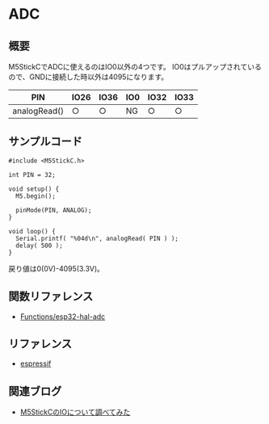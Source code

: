 # ADC

## 概要

M5StickCでADCに使えるのはIO0以外の4つです。
IO0はプルアップされているので、GNDに接続した時以外は4095になります。

| PIN            | IO26 | IO36 | IO0 | IO32 | IO33 |
|----------------|------|------|-----|------|------|
| analogRead()   | ○   | ○   | NG  | ○    | ○    |

## サンプルコード
```
#include <M5StickC.h>
 
int PIN = 32;
 
void setup() {
  M5.begin();
 
  pinMode(PIN, ANALOG);
}
 
void loop() {
  Serial.printf( "%04d\n", analogRead( PIN ) );
  delay( 500 );
}
```

戻り値は0(0V)-4095(3.3V)。

## 関数リファレンス

- [Functions/esp32-hal-adc](../../Functions/esp32-hal-adc/)

## リファレンス
- [espressif](https://docs.espressif.com/projects/esp-idf/en/latest/api-reference/peripherals/adc.html)

## 関連ブログ

- [M5StickCのIOについて調べてみた](https://lang-ship.com/blog/?p=658)

